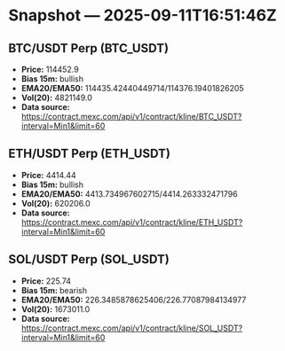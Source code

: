 # Snapshot — 2025-09-11T16:51:46Z

## BTC/USDT Perp (BTC_USDT)
- **Price:** 114452.9
- **Bias 15m:** bullish
- **EMA20/EMA50:** 114435.42440449714/114376.19401826205
- **Vol(20):** 4821149.0
- **Data source:** https://contract.mexc.com/api/v1/contract/kline/BTC_USDT?interval=Min1&limit=60

## ETH/USDT Perp (ETH_USDT)
- **Price:** 4414.44
- **Bias 15m:** bullish
- **EMA20/EMA50:** 4413.734967602715/4414.263332471796
- **Vol(20):** 620206.0
- **Data source:** https://contract.mexc.com/api/v1/contract/kline/ETH_USDT?interval=Min1&limit=60

## SOL/USDT Perp (SOL_USDT)
- **Price:** 225.74
- **Bias 15m:** bearish
- **EMA20/EMA50:** 226.3485878625406/226.77087984134977
- **Vol(20):** 1673011.0
- **Data source:** https://contract.mexc.com/api/v1/contract/kline/SOL_USDT?interval=Min1&limit=60
